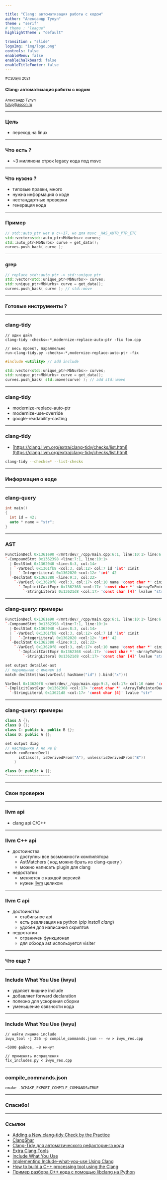 ```yaml
---

title: "Clang: автоматизация работы с кодом"
author: "Александр Тулуп"
theme : "serif"
# theme : "league"
highlightTheme : "default"

transition : "slide"
logoImg: "img/logo.png"
controls: false
enableMenu: false
enableChalkboard: false
enableTitleFooter: false
---
```


<small>#C3Days 2021</small>
#### Clang: автоматизация работы с кодом
<small>Александр Тулуп<br>tulup@ascon.ru</small>

---

### Цель
- переход на linux

---

### Что есть ?
- ~3 миллиона строк legacy кода под msvc

---

### Что нужно ?
- типовые правки, много
- нужна информация о коде
- нестандартные проверки
- генерация кода

---

### Пример
```c++
// std::auto_ptr нет в c++17, но для msvc _HAS_AUTO_PTR_ETC
std::vector<std::auto_ptr<MbNurbs>> curves;
std::auto_ptr<MbNurbs> curve = get_data();
curves.push_back( curve );
```

---

### grep

```c++
// replace std::auto_ptr -> std::unique_ptr
std::vector<std::unique_ptr<MbNurbs>> curves;
std::unique_ptr<MbNurbs> curve = get_data();
curves.push_back( curve ); // std::move
```

---

### Готовые инструменты ?

---

### clang-tidy

```
// один файл
clang-tidy -checks=-*,modernize-replace-auto-ptr -fix foo.cpp

// весь проект, параллельно
run-clang-tidy.py -checks=-*,modernize-replace-auto-ptr -fix
```

```c++
#include <utility> // add include

std::vector<std::unique_ptr<MbNurbs>> curves;
std::unique_ptr<MbNurbs> curve = get_data();
curves.push_back( std::move(curve) ); // add std::move
```

---

### clang-tidy
- modernize-replace-auto-ptr
- modernize-use-override
- google-readability-casting

---

### clang-tidy

- [https://clang.llvm.org/extra/clang-tidy/checks/list.html](https://clang.llvm.org/extra/clang-tidy/checks/list.html)

```bash
clang-tidy --checks=* --list-checks
```

---

### Информация о коде

---

### clang-query
```c++
int main()
{
  int id = 42;
  auto * name = "str";
}
```

---

### AST

```c++
FunctionDecl 0x1361e90 </mnt/dev/_/cpp/main.cpp:6:1, line:10:1> line:6:5 main 'int ()'
`-CompoundStmt 0x1362398 <line:7:1, line:10:1>
  |-DeclStmt 0x1362040 <line:8:3, col:14>
  | `-VarDecl 0x1361fb8 <col:3, col:12> col:7 id 'int' cinit
  |   `-IntegerLiteral 0x1362020 <col:12> 'int' 42
  `-DeclStmt 0x1362380 <line:9:3, col:22>
    `-VarDecl 0x13620f8 <col:3, col:17> col:10 name 'const char *' cinit
      `-ImplicitCastExpr 0x1362368 <col:17> 'const char *' <ArrayToPointerDecay>
        `-StringLiteral 0x13621d8 <col:17> 'const char [4]' lvalue "str"
```

---

### clang-query: примеры

```c++
FunctionDecl 0x1361e90 </mnt/dev/_/cpp/main.cpp:6:1, line:10:1> line:6:5 main 'int ()'
`-CompoundStmt 0x1362398 <line:7:1, line:10:1>
  |-DeclStmt 0x1362040 <line:8:3, col:14>
  | `-VarDecl 0x1361fb8 <col:3, col:12> col:7 id 'int' cinit
  |   `-IntegerLiteral 0x1362020 <col:12> 'int' 42
  `-DeclStmt 0x1362380 <line:9:3, col:22>
    `-VarDecl 0x13620f8 <col:3, col:17> col:10 name 'const char *' cinit
      `-ImplicitCastExpr 0x1362368 <col:17> 'const char *' <ArrayToPointerDecay>
        `-StringLiteral 0x13621d8 <col:17> 'const char [4]' lvalue "str"
```

```c++
set output detailed-ast
// переменные с именем id
match declStmt(has(varDecl( hasName("id") ).bind("x")))
```

```c++
VarDecl 0x13620f8 </mnt/dev/_/cpp/main.cpp:9:3, col:17> col:10 name 'const char *' cinit
`-ImplicitCastExpr 0x1362368 <col:17> 'const char *' <ArrayToPointerDecay>
  `-StringLiteral 0x13621d8 <col:17> 'const char [4]' lvalue "str"
```

---

### clang-query: примеры

```c++
class A {};
class B {};
class C: public A, public B {};
class D: public A {};
```

```c++
set output diag
// наследники A но не B
match cxxRecordDecl( 
      isClass(), isDerivedFrom("A"), unless(isDerivedFrom("B"))
    )
```

```c++
class D: public A {};
^~~~~~~~~~~~~~~~~~~~
```

---

### Свои проверки

---

### llvm api
- clang api C/C++

---

### llvm C++ api
  + достоинства
    - доступны все возможности компилятора
    - AstMatchers ( код можно брать из clang-query )
    - можно написать plugin для clang
  + недостатки
    - меняется с каждой версией
    - нужен [llvm](https://github.com/llvm/llvm-project) целиком

---

### llvm C api
 + достоинства
    - стабильное api
    - есть реализация на python (_pip install clang_)
    - удобен для написания скриптов
 + недостатки
    - ограничен функционал
    - для обхода ast используется visiter

---

### Что еще ?

---

### Include What You Use (iwyu)
- удаляет лишние include
- добавляет forward declaration
- полезно для ускорения сборки
- уменьшение связности кода

---

### Include What You Use (iwyu)
```
// найти лишние include
iwyu_tool -j 256 -p compile_commands.json -- -w > iwyu_res.cpp

~5000 файлов, ~8 минут
```

```
// применить исправления
fix_includes.py < iwyu_res.cpp
```

---

### compile_commands.json
```
cmake -DCMAKE_EXPORT_COMPILE_COMMANDS=TRUE
```

---

### Спасибо!

---

### Ссылки
- [Adding a New clang-tidy Check by the Practice](https://www.youtube.com/watch?v=K-WhaEUEZWc&t=2s)
- [ClangShar](https://github.com/microsoft/ClangSharp)
- [Clang-Tidy для автоматического рефакторинга кода](https://habr.com/ru/company/auriga/blog/526486/)
- [Extra Clang Tools](https://clang.llvm.org/extra/clang-tidy/Contributing.html)
- [Include What You Use](https://github.com/include-what-you-use/include-what-you-use)
- [Implementing Include-what-you-use Using Clang](https://llvm.org/devmtg/2010-11/Silverstein-IncludeWhatYouUse.pdf)
- [How to build a C++ processing tool using the Clang](https://static.linaro.org/connect/yvr18/presentations/yvr18-223.pdf)
- [Пример разбора C++ кода с помощью libclang на Python](https://habr.com/ru/post/439270/)